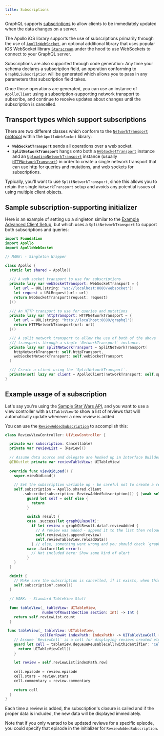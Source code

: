 ```yaml
---
title: Subscriptions
---
```


GraphQL supports [subscriptions](https://graphql.org/blog/subscriptions-in-graphql-and-relay/) to allow clients to be immediately updated when the data changes on a server.

The Apollo iOS library supports the use of subscriptions primarily through the use of [`ApolloWebSocket`](api/ApolloSQLite/README/), an optional additional library that uses popular iOS WebSocket library [`Starscream`](https://github.com/daltoniam/Starscream) under the hood to use WebSockets to connect to your GraphQL server.

Subscriptions are also supported through code generation: Any time your schema declares a subscription field, an operation conforming to `GraphQLSubscription` will be generated which allows you to pass in any parameters that subscription field takes. 

Once those operations are generated, you can use an instance of `ApolloClient` using a subscription-supporting network transport to subscribe, and continue to receive updates about changes until the subscription is cancelled.

## Transport types which support subscriptions

There are two different classes which conform to the [`NetworkTransport` protocol](api/Apollo/protocols/NetworkTransport/) within the `ApolloWebSocket` library: 

- **`WebSocketTransport`** sends all operations over a web socket. 
- **`SplitNetworkTransport`** hangs onto both a [`WebSocketTransport`](api/ApolloWebSocket/classes/WebSocketTransport/) instance and an [`UploadingNetworkTransport`](api/Apollo/protocols/UploadingNetworkTransport/) instance (usually [`HTTPNetworkTransport`](api/Apollo/classes/HTTPNetworkTransport/)) in order to create a single network transport that can use http for queries and mutations, and web sockets for subscriptions. 

Typically, you'll want to use `SplitNetworkTransport`, since this allows you to retain the single `NetworkTransport` setup and avoids any potential issues of using multiple client objects. 

## Sample subscription-supporting initializer 

Here is an example of setting up a singleton similar to the [Example Advanced Client Setup](initialization/#advanced-client-creation), but which uses a `SplitNetworkTransport` to support both subscriptions and queries: 

```swift
import Foundation
import Apollo
import ApolloWebSocket

// MARK: - Singleton Wrapper

class Apollo {
  static let shared = Apollo() 
    
  /// A web socket transport to use for subscriptions  
  private lazy var webSocketTransport: WebSocketTransport = {
    let url = URL(string: "ws://localhost:8080/websocket")!
    let request = URLRequest(url: url)
    return WebSocketTransport(request: request)
  }()
  
  /// An HTTP transport to use for queries and mutations
  private lazy var httpTransport: HTTPNetworkTransport = {
    let url = URL(string: "http://localhost:8080/graphql")!
    return HTTPNetworkTransport(url: url)
  }()

  /// A split network transport to allow the use of both of the above 
  /// transports through a single `NetworkTransport` instance.
  private lazy var splitNetworkTransport = SplitNetworkTransport(
    httpNetworkTransport: self.httpTransport, 
    webSocketNetworkTransport: self.webSocketTransport
  )

  /// Create a client using the `SplitNetworkTransport`.
  private(set) lazy var client = ApolloClient(networkTransport: self.splitNetworkTransport)
}
```

## Example usage of a subscription

Let's say you're using the [Sample Star Wars API](https://github.com/apollographql/apollo-ios/blob/master/Tests/StarWarsAPI/API.swift), and you want to use a view controller with a `UITableView` to show a list of reviews that will automatically update whenever a new review is added. 

You can use the [`ReviewAddedSubscription`](https://github.com/apollographql/apollo-ios/blob/25f860e04c44f1099f509120b8c256433632d131/Tests/StarWarsAPI/API.swift#L5386) to accomplish this: 

```swift
class ReviewViewController: UIViewController {

  private var subscription: Cancellable?
  private var reviewList = [Review]()
  
  // Assume data source and delegate are hooked up in Interface Builder
  @IBOutlet private var reviewTableView: UITableView!
    
  override func viewDidLoad() {
    super.viewDidLoad()
    
    // Set the subscription variable up - be careful not to create a retain cycle!
    self.subscription = Apollo.shared.client
        .subscribe(subscription: ReviewAddedSubscription()) { [weak self] result in
          guard let self = self else {
            return 
          }
      
          switch result {
          case .success(let graphQLResult): 
            if let review = graphQLResult.data?.reviewAdded {
              // A review was added - append it to the list then reload the data.
              self.reviewList.append(review)
              self.reviewTableView.reloadData()
            } // else, something went wrong and you should check `graphQLResult.error` for problems
          case .failure(let error):
            // Not included here: Show some kind of alert
          }
    }
  }
  
  deinit {
    // Make sure the subscription is cancelled, if it exists, when this object is deallocated.
    self.subscription?.cancel()
  }
  
  // MARK: - Standard TableView Stuff
  
  func tableView(_ tableView: UITableView, 
                 numberOfRowsInSection section: Int) -> Int {
    return self.reviewList.count
  }
  
 func tableView(_ tableView: UITableView, 
                cellForRowAt indexPath: IndexPath) -> UITableViewCell {
    // Assume `ReviewCell` is a cell for displaying reviews created elsewhere
    guard let cell = tableView.dequeueReusableCell(withIdentifier: "Cell", for: indexPath) as? ReviewCell else {
      return UITableViewCell()
    } 
    
    let review = self.reviewList[indexPath.row]
    
    cell.episode = review.episode
    cell.stars = review.stars
    cell.commentary = review.commentary
    
    return cell
  }
}
```

Each time a review is added, the subscription's closure is called and if the proper data is included, the new data will be displayed immediately. 

Note that if you only wanted to be updated reviews for a specific episode, you could specify that episode in the initializer for `ReviewAddedSubscription`. 